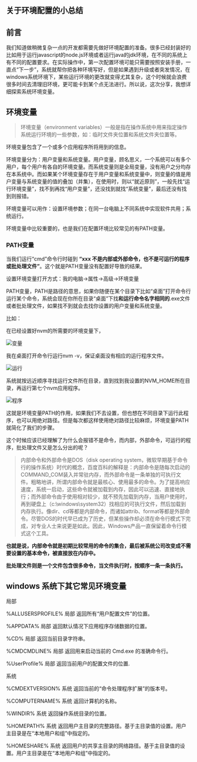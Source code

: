 ## 关于环境配置的小总结

## 前言

我们知道做稍微复杂一点的开发都需要先做好环境配置的准备。很多已经封装好的比如用于运行javascript的node.js环境或者运行java的jdk环境，在不同的系统上有不同的配置要求。在实际操作中，第一次配置环境可能只需要按照安装手册，一直点“下一步”，系统就帮你把各种环境写好，但是如果遇到升级或者突发情况，在windows系统环境下，某些运行环境的更改就变得尤其复杂，这个时候就会浪费很多时间去清理旧环境，更可能卡到某个点无法进行。所以说，这次分享，我想详细探索系统环境变量。

## 环境变量

> 环境变量（environment variables）一般是指在操作系统中用来指定操作系统运行环境的一些参数，如：临时文件夹位置和系统文件夹位置等。

环境变量包含了一个或多个应用程序所将用到的信息。

环境变量分为：用户变量和系统变量。用户变量，顾名思义，一个系统可以有多个用户，每个用户有各自的环境变量。而系统变量则是全局变量，没有用户之分均存在本系统中。而如果某个环境变量存在于用户变量和系统变量中，则变量的值是用户变量与系统变量的值的叠加（并集），在使用时，则以“就近原则”，一般先找“运行环境变量”，找不到再找“用户变量”，还没找到就找“系统变量”，最后还没有找到则报错。

环境变量可以用作：设置环境参数；在同一台电脑上不同系统中实现软件共用；系统运行。

环境变量中比较重要的，也是我们在配置环境比较常见的有PATH变量。

### PATH变量

当我们运行“cmd”命令行时碰到 **“xxx 不是内部或外部命令，也不是可运行的程序或批处理文件”**。这个就是PATH变量没有配置好导致的结果。

设置环境变量打开方式：我的电脑->属性->高级->环境变量


PATH变量，PATH是路径的意思，如果你随便在某个目录下比如“桌面”打开命令行运行某个命令，系统会现在你所在目录“桌面”下找**和运行命令名字相同的**.exe文件或者批处理文件，如果找不到就会去找你设置的用户变量和系统变量。

比如：
 
在已经设置好nvm的所需要的环境变量下，

   ![变量](https://wx3.sinaimg.cn/mw1024/006P0MECly1fm3mlhve8bj30m20ll3z9.jpg)
    
我在桌面打开命令行运行nvm -v，保证桌面没有相应的运行程序文件。

   ![运行](https://wx4.sinaimg.cn/mw1024/006P0MECly1fm3mlhtgkij308f041gli.jpg)

系统就按远近顺序寻找运行文件所在目录，直到找到我设置的NVM_HOME所在目录，再运行第七个nvm应用程序。

![程序](https://wx4.sinaimg.cn/mw1024/006P0MECly1fm3mlhv8ybj30w00d30tt.jpg)

这就是环境变量PATH的作用，如果我们不去设置，但也想在不同目录下运行此程序，也可以用绝对路径。但是每次都这样使用绝对路径比较麻烦，环境变量PATH就简化了我们的步骤。


这个时候应该已经理解了为什么会报错不是命令，而内部，外部命令，可运行的程序，批处理文件又是怎么分出的呢？

>  内部命令和外部命令是DOS（disk operating system，微软早期基于命令行的操作系统）时代的概念，百度百科的解释是：内部命令是随每次启动的COMMAND_COM装入并常驻内存，而外部命令是一条单独的可执行文件。粗略地讲，所谓内部命令就是最核心、使用最多的命令。为了提高响应速度，系统一启动，这些命令就被加载到内存，因此可以迅速、直接地执行；而外部命令由于使用相对较少，就不预先加载到内存，当用户使用时，再到硬盘上（c:\windows\system32）找相应的可执行文件，然后加载到内存执行。像dir、cd等都是内部命令，而诸如attrib、format等都是外部命令。尽管DOS的时代早已成为了历史，但某些操作却必须在命令行模式下完成，对专业人士来说更是如此。因此，Windows产品一直保留着命令行模式这个工具。

**也就是说，内部命令就是初期比较常用的命令的集合，最后被系统公司改变成不需要设置的基本命令，被直接放在内存中。**

**批处理文件则是一个文件包含很多命令，当文件执行时，按顺序一条一条执行。**


## windows 系统下其它常见环境变量

局部

%ALLUSERSPROFILE% 局部 返回所有“用户配置文件”的位置。

%APPDATA% 局部 返回默认情况下应用程序存储数据的位置。

%CD% 局部 返回当前目录字符串。

%CMDCMDLINE% 局部 返回用来启动当前的 Cmd.exe 的准确命令行。

%UserProfile% 局部 返回当前用户的配置文件的位置.

系统

%CMDEXTVERSION% 系统 返回当前的“命令处理程序扩展”的版本号。

%COMPUTERNAME% 系统 返回计算机的名称。

%WINDIR% 系统 返回操作系统目录的位置。

%HOMEPATH% 系统 返回用户主目录的完整路径。基于主目录值的设置。用户主目录是在“本地用户和组”中指定的。

%HOMESHARE% 系统 返回用户的共享主目录的网络路径。基于主目录值的设置。用户主目录是在“本地用户和组”中指定的。